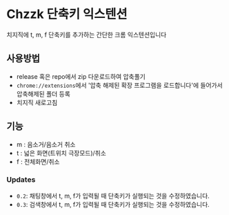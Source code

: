 # Chzzk 단축키 익스텐션

치지직에 t, m, f 단축키를 추가하는 간단한 크롬 익스텐션입니다

## 사용방법

- release 혹은 repo에서 zip 다운로드하여 압축풀기
- `chrome://extensions`에서 '압축 해제된 확장 프로그램을 로드합니다'에 들어가서 압축해제된 폴더 등록
- 치지직 새로고침

## 기능

- m : 음소거/음소거 취소
- t : 넓은 화면(트위치 극장모드)/취소
- f : 전체화면/취소

### Updates

- `0.2`: 채팅창에서 t, m, f가 입력될 때 단축키가 실행되는 것을 수정하였습니다.
- `0.3`: 검색창에서 t, m, f가 입력될 때 단축키가 실행되는 것을 수정하였습니다.
